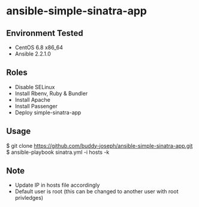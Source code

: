 # ansible-simple-sinatra-app

## Environment Tested

* CentOS 6.8 x86_64
* Ansible 2.2.1.0

## Roles

* Disable SELinux
* Install Rbenv, Ruby & Bundler
* Install Apache
* Install Passenger
* Deploy simple-sinatra-app

## Usage

$ git clone https://github.com/buddy-joseph/ansible-simple-sinatra-app.git
$ ansible-playbook sinatra.yml -i hosts -k

## Note

* Update IP in hosts file accordingly
* Default user is root (this can be changed to another user with root privledges)